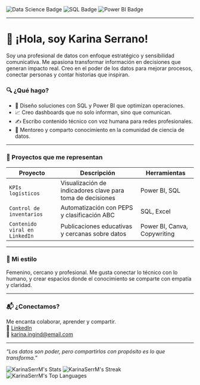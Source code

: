 <img src="https://img.shields.io/badge/Data%20Science-Con%20Propósito%20y%20Pasión-f49ac2?style=for-the-badge" alt="Data Science Badge" />
<img src="https://img.shields.io/badge/SQL-Precisión%20y%20Control-00bfff?style=for-the-badge&logo=sqlite" alt="SQL Badge" />
<img src="https://img.shields.io/badge/Power%20BI-Visualización%20Estratégica-ffbf00?style=for-the-badge&logo=powerbi" alt="Power BI Badge" />

---

# 💫 ¡Hola, soy Karina Serrano!

Soy una profesional de datos con enfoque estratégico y sensibilidad comunicativa. Me apasiona transformar información en decisiones que generan impacto real. Creo en el poder de los datos para mejorar procesos, conectar personas y contar historias que inspiran.

### 🔍 ¿Qué hago?
- 🧠 Diseño soluciones con SQL y Power BI que optimizan operaciones.
- 📈 Creo dashboards que no solo informan, sino que comunican.
- ✍️ Escribo contenido técnico con voz humana para redes profesionales.
- 🤝 Mentoreo y comparto conocimiento en la comunidad de ciencia de datos.

---

### 🌟 Proyectos que me representan
| Proyecto | Descripción | Herramientas |
|---------|-------------|--------------|
| `KPIs logísticos` | Visualización de indicadores clave para toma de decisiones | Power BI, SQL |
| `Control de inventarios` | Automatización con PEPS y clasificación ABC | SQL, Excel |
| `Contenido viral en LinkedIn` | Publicaciones educativas y cercanas sobre datos | Power BI, Canva, Copywriting |

---

### 💖 Mi estilo
Femenino, cercano y profesional. Me gusta conectar lo técnico con lo humano, y crear espacios donde el conocimiento se comparte con empatía y claridad.

---

### 📬 ¿Conectamos?
Me encanta colaborar, aprender y compartir.  
🔗 [LinkedIn](https://www.linkedin.com/in/karina-serrano-data-science)  
📧 karina.ingind@email.com

---

_“Los datos son poder, pero compartirlos con propósito es lo que transforma.”_

![KarinaSerrM's Stats](https://github-readme-stats.vercel.app/api?username=KarinaSerrM&theme=default&show_icons=true&hide_border=false&count_private=true)
![KarinaSerrM's Streak](https://github-readme-streak-stats.herokuapp.com/?user=KarinaSerrM&theme=default&hide_border=false)
![KarinaSerrM's Top Languages](https://github-readme-stats.vercel.app/api/top-langs/?username=KarinaSerrM&theme=default&show_icons=true&hide_border=false&layout=compact)
